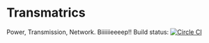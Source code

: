 # Transmatrics
Power, Transmission, Network. Biiiiiieeeep!!
Build status: [![Circle CI](https://circleci.com/gh/korti11/Transmatrics.svg?style=svg)](https://circleci.com/gh/korti11/Transmatrics)
